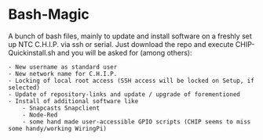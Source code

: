 # Bash-Magic

A bunch of bash files, mainly to update and install software on a freshly set up NTC C.H.I.P. via ssh or serial.
Just download the repo and execute CHIP-Quickinstall.sh and you will be asked for (among others):

	- New username as standard user
	- New network name for C.H.I.P.
	- Locking of local root access (SSH access will be locked on Setup, if selected)
	- Update of repository-links and update / upgrade of forementioned
	- Install of additional software like
		- Snapcasts Snapclient
		- Node-Red
		- some hand made user-accessible GPIO scripts (CHIP seems to miss some handy/working WiringPi)

